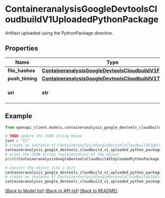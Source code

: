 # ContaineranalysisGoogleDevtoolsCloudbuildV1UploadedPythonPackage

Artifact uploaded using the PythonPackage directive.

## Properties

Name | Type | Description | Notes
------------ | ------------- | ------------- | -------------
**file_hashes** | [**ContaineranalysisGoogleDevtoolsCloudbuildV1FileHashes**](ContaineranalysisGoogleDevtoolsCloudbuildV1FileHashes.md) |  | [optional] 
**push_timing** | [**ContaineranalysisGoogleDevtoolsCloudbuildV1TimeSpan**](ContaineranalysisGoogleDevtoolsCloudbuildV1TimeSpan.md) |  | [optional] 
**uri** | **str** | URI of the uploaded artifact. | [optional] 

## Example

```python
from openapi_client.models.containeranalysis_google_devtools_cloudbuild_v1_uploaded_python_package import ContaineranalysisGoogleDevtoolsCloudbuildV1UploadedPythonPackage

# TODO update the JSON string below
json = "{}"
# create an instance of ContaineranalysisGoogleDevtoolsCloudbuildV1UploadedPythonPackage from a JSON string
containeranalysis_google_devtools_cloudbuild_v1_uploaded_python_package_instance = ContaineranalysisGoogleDevtoolsCloudbuildV1UploadedPythonPackage.from_json(json)
# print the JSON string representation of the object
print(ContaineranalysisGoogleDevtoolsCloudbuildV1UploadedPythonPackage.to_json())

# convert the object into a dict
containeranalysis_google_devtools_cloudbuild_v1_uploaded_python_package_dict = containeranalysis_google_devtools_cloudbuild_v1_uploaded_python_package_instance.to_dict()
# create an instance of ContaineranalysisGoogleDevtoolsCloudbuildV1UploadedPythonPackage from a dict
containeranalysis_google_devtools_cloudbuild_v1_uploaded_python_package_from_dict = ContaineranalysisGoogleDevtoolsCloudbuildV1UploadedPythonPackage.from_dict(containeranalysis_google_devtools_cloudbuild_v1_uploaded_python_package_dict)
```
[[Back to Model list]](../README.md#documentation-for-models) [[Back to API list]](../README.md#documentation-for-api-endpoints) [[Back to README]](../README.md)


